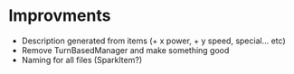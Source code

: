 # Improvments

* Description generated from items (+ x power, + y speed, special... etc)
* Remove TurnBasedManager and make something good
* Naming for all files (SparkItem?)



